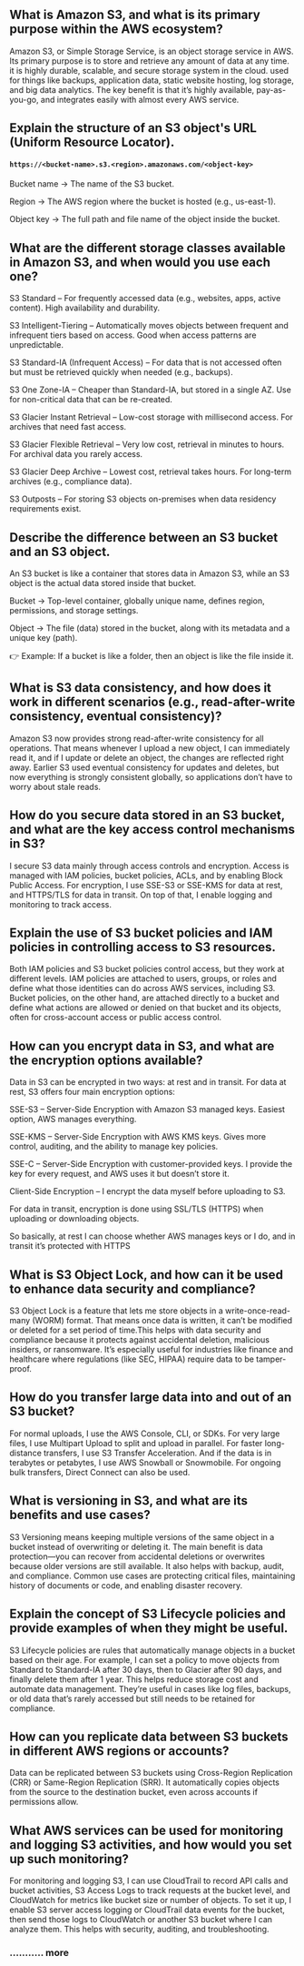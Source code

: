 ##  What is Amazon S3, and what is its primary purpose within the AWS ecosystem?
Amazon S3, or Simple Storage Service, is an object storage service in AWS. Its primary purpose is to store and retrieve any amount of data at any time. it is highly durable, scalable, and secure storage system in the cloud. used for things like backups, application data, static website hosting, log storage, and big data analytics. The key benefit is that it’s highly available, pay-as-you-go, and integrates easily with almost every AWS service.

##  Explain the structure of an S3 object's URL (Uniform Resource Locator).
#### `https://<bucket-name>.s3.<region>.amazonaws.com/<object-key>`
Bucket name → The name of the S3 bucket.

Region → The AWS region where the bucket is hosted (e.g., us-east-1).

Object key → The full path and file name of the object inside the bucket.

##  What are the different storage classes available in Amazon S3, and when would you use each one?
S3 Standard – For frequently accessed data (e.g., websites, apps, active content). High availability and durability.

S3 Intelligent-Tiering – Automatically moves objects between frequent and infrequent tiers based on access. Good when access patterns are unpredictable.

S3 Standard-IA (Infrequent Access) – For data that is not accessed often but must be retrieved quickly when needed (e.g., backups).

S3 One Zone-IA – Cheaper than Standard-IA, but stored in a single AZ. Use for non-critical data that can be re-created.

S3 Glacier Instant Retrieval – Low-cost storage with millisecond access. For archives that need fast access.

S3 Glacier Flexible Retrieval – Very low cost, retrieval in minutes to hours. For archival data you rarely access.

S3 Glacier Deep Archive – Lowest cost, retrieval takes hours. For long-term archives (e.g., compliance data).

S3 Outposts – For storing S3 objects on-premises when data residency requirements exist.

##  Describe the difference between an S3 bucket and an S3 object.
An S3 bucket is like a container that stores data in Amazon S3, while an S3 object is the actual data stored inside that bucket.

Bucket → Top-level container, globally unique name, defines region, permissions, and storage settings.

Object → The file (data) stored in the bucket, along with its metadata and a unique key (path).

👉 Example: If a bucket is like a folder, then an object is like the file inside it.

##  What is S3 data consistency, and how does it work in different scenarios (e.g., read-after-write consistency, eventual consistency)?
Amazon S3 now provides strong read-after-write consistency for all operations. That means whenever I upload a new object, I can immediately read it, and if I update or delete an object, the changes are reflected right away. Earlier S3 used eventual consistency for updates and deletes, but now everything is strongly consistent globally, so applications don’t have to worry about stale reads.

##  How do you secure data stored in an S3 bucket, and what are the key access control mechanisms in S3?
I secure S3 data mainly through access controls and encryption. Access is managed with IAM policies, bucket policies, ACLs, and by enabling Block Public Access. For encryption, I use SSE-S3 or SSE-KMS for data at rest, and HTTPS/TLS for data in transit. On top of that, I enable logging and monitoring to track access.

##  Explain the use of S3 bucket policies and IAM policies in controlling access to S3 resources.
Both IAM policies and S3 bucket policies control access, but they work at different levels. IAM policies are attached to users, groups, or roles and define what those identities can do across AWS services, including S3. Bucket policies, on the other hand, are attached directly to a bucket and define what actions are allowed or denied on that bucket and its objects, often for cross-account access or public access control.

##  How can you encrypt data in S3, and what are the encryption options available?
Data in S3 can be encrypted in two ways: at rest and in transit.
For data at rest, S3 offers four main encryption options:

SSE-S3 – Server-Side Encryption with Amazon S3 managed keys. Easiest option, AWS manages everything.

SSE-KMS – Server-Side Encryption with AWS KMS keys. Gives more control, auditing, and the ability to manage key policies.

SSE-C – Server-Side Encryption with customer-provided keys. I provide the key for every request, and AWS uses it but doesn’t store it.

Client-Side Encryption – I encrypt the data myself before uploading to S3.

For data in transit, encryption is done using SSL/TLS (HTTPS) when uploading or downloading objects.

So basically, at rest I can choose whether AWS manages keys or I do, and in transit it’s protected with HTTPS

##  What is S3 Object Lock, and how can it be used to enhance data security and compliance?
S3 Object Lock is a feature that lets me store objects in a write-once-read-many (WORM) format. That means once data is written, it can’t be modified or deleted for a set period of time.This helps with data security and compliance because it protects against accidental deletion, malicious insiders, or ransomware. It’s especially useful for industries like finance and healthcare where regulations (like SEC, HIPAA) require data to be tamper-proof.

##  How do you transfer large data into and out of an S3 bucket?  
For normal uploads, I use the AWS Console, CLI, or SDKs. For very large files, I use Multipart Upload to split and upload in parallel. For faster long-distance transfers, I use S3 Transfer Acceleration. And if the data is in terabytes or petabytes, I use AWS Snowball or Snowmobile. For ongoing bulk transfers, Direct Connect can also be used.

##  What is versioning in S3, and what are its benefits and use cases?
S3 Versioning means keeping multiple versions of the same object in a bucket instead of overwriting or deleting it. The main benefit is data protection—you can recover from accidental deletions or overwrites because older versions are still available. It also helps with backup, audit, and compliance. Common use cases are protecting critical files, maintaining history of documents or code, and enabling disaster recovery.

##  Explain the concept of S3 Lifecycle policies and provide examples of when they might be useful.
S3 Lifecycle policies are rules that automatically manage objects in a bucket based on their age. For example, I can set a policy to move objects from Standard to Standard-IA after 30 days, then to Glacier after 90 days, and finally delete them after 1 year. This helps reduce storage cost and automate data management. They’re useful in cases like log files, backups, or old data that’s rarely accessed but still needs to be retained for compliance.

##  How can you replicate data between S3 buckets in different AWS regions or accounts?
Data can be replicated between S3 buckets using Cross-Region Replication (CRR) or Same-Region Replication (SRR). It automatically copies objects from the source to the destination bucket, even across accounts if permissions allow.

##  What AWS services can be used for monitoring and logging S3 activities, and how would you set up such monitoring?
For monitoring and logging S3, I can use CloudTrail to record API calls and bucket activities, S3 Access Logs to track requests at the bucket level, and CloudWatch for metrics like bucket size or number of objects. To set it up, I enable S3 server access logging or CloudTrail data events for the bucket, then send those logs to CloudWatch or another S3 bucket where I can analyze them. This helps with security, auditing, and troubleshooting.


### ........... more
